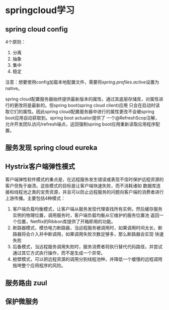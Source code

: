 # springcloud学习

## spring cloud config

4个原则：

1. 分离
2. 抽象
3. 集中
4. 稳定

注意：想要使用config加载本地配置文件，需要将*spring.profiles.active*设置为native。

spring cloud配置服务器始终提供最新版本的属性，通过其底层存储库，对属性进行的更改将是最新的。但spring boot(spring cloud client)应用
只会在启动时读取它们的属性。因此spring cloud配置服务器中进行的属性更改不会被spring boot应用自动获取到。spring boot actuator提供了
一个@RefreshScop注解，允许开发团队访问/refresh端点，这回强制spring boot应用重新读取应用程序配置。

## 服务发现 spring cloud eureka

## Hystrix客户端弹性模式

客户端弹性软件模式的重点是，在远程服务发生错误或表现不佳时保护远程资源的客户但免于崩溃。这些模式的目标是让客户端快速失败，而不消耗诸如
数据库连接和线程池之类的宝贵资源，并且可以防止远程服务的问题向客户端的消费者进行上游传播。主要包括4种模式：

1. 客户端负载均衡模式，让客户端从服务发现代理查找所有实例，然后缓存服务实例的物理位置，调用服务时，客户端负载均衡从它维护的服务位置池
返回一个位置，Netflix的Ribbon库提供了开箱即用的功能。
2. 断路器模式，模仿电力断路器，当远程服务被调用时，如果调用时间太长，断路器将会介入并中断调用，如果调用失败次数足够多，那么断路器会实现
快速失败
3. 后备模式，当远程服务调用失败时，服务消费者将执行替代代码路径，并尝试通过其它方式执行操作，而不是生成一个异常。
4. 舱壁模式，可以把远程资源的调用分到线程池种，并降低一个缓慢的远程调用拖垮整个应用程序的风险。 

## 服务路由 zuul

## 保护微服务